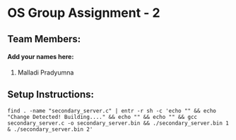 # OS Group Assignment - 2

## Team Members:

#### Add your names here:

1. Malladi Pradyumna

## Setup Instructions:

```
find . -name "secondary_server.c" | entr -r sh -c 'echo "" && echo "Change Detected! Building...." && echo "" && echo "" && gcc secondary_server.c -o secondary_server.bin && ./secondary_server.bin 1 & ./secondary_server.bin 2'
```
